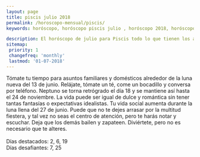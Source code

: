 ```yaml
---
layout: page
title: piscis julio 2018 
permalink: /horoscopo-mensual/piscis/
keywords: horóscopo, horóscopo piscis julio , horóscopo 2018, horóscopo esperanza gracia, horoscop, horóscopos gratis, horoscopo piscis, horoscopo piscis 2018, Tarot, Astrologia, Zodíaco, piscis, horoscopo gratis, horoscopo del mes 

description: El horóscopo de julio para Piscis todo lo que tienen los astros preparados para este mes, amor, trabajo, familia. Todo sobre astrologia, tarot, predicciones.
sitemap:
 priority: 1
 changefreq: 'monthly'
 lastmod: '01-07-2018'
---
```



Tómate tu tiempo para asuntos familiares y domésticos alrededor de la luna nueva del 13 de junio. Relájate, tómate un té, come un bocadillo y conversa por teléfono. Neptuno se torna retrógrado el día 18 y se mantiene así hasta el 24 de noviembre. La vida puede ser igual de dulce y romántica sin tener tantas fantasías o expectativas idealistas. Tu vida social aumenta durante la luna llena del 27 de junio. Puede que no te dejes arrasar por la multitud fiestera, y tal vez no seas el centro de atención, pero te harás notar y escuchar. Deja que los demás bailen y zapateen. Diviértete, pero no es necesario que te alteres. <br><br>Días destacados: 2, 6, 19<br>Días desafiantes: 7, 25</div>